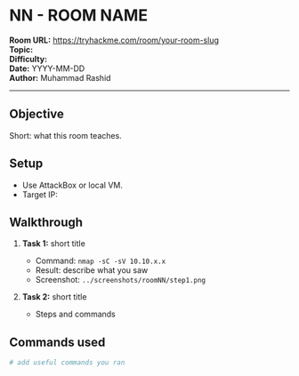 # NN - ROOM NAME
**Room URL:** https://tryhackme.com/room/your-room-slug  
**Topic:**  
**Difficulty:**  
**Date:** YYYY-MM-DD  
**Author:** Muhammad Rashid

---

## Objective
Short: what this room teaches.

## Setup
- Use AttackBox or local VM.
- Target IP: <if applicable>

## Walkthrough
1. **Task 1:** short title  
   - Command: `nmap -sC -sV 10.10.x.x`  
   - Result: describe what you saw
   - Screenshot: `../screenshots/roomNN/step1.png`

2. **Task 2:** short title  
   - Steps and commands

## Commands used
```bash
# add useful commands you ran

